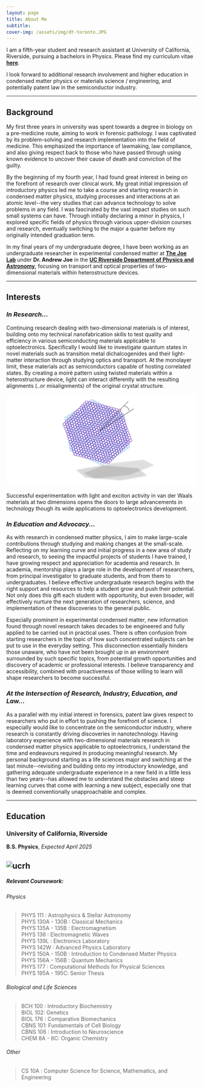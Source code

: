 ```yaml
---
layout: page
title: About Me
subtitle:
cover-img: /assets/img/dt-toronto.JPG
---
```


I am a fifth-year student and research assistant at University of California, Riverside, pursuing a bachelors in Physics. Please find my curriculum vitae [**here**](assets/files/Vanessa_Kwong_CV.pdf).

 
I look forward to additional research involvement and higher education in condensed matter physics or materials science / engineering, and potentially patent law in the semiconductor industry. 

---

## Background ##
My first three years in university was spent towards a degree in biology on a pre-medicine route, aiming to work in forensic pathology. I was captivated by its problem-solving 
and research implementation into the field of medicine. This emphasized the importance of lawmaking, law compliance, and also giving respect back to those who have passed through using known evidence to uncover their cause of death and conviction of the guilty. 


By the beginning of my fourth year, I had found great interest in being on the forefront of research over clinical work. My great initial impression of introductory physics led me to take a course and starting research in condensed matter physics, studying processes and interactions at an atomic level--the very studies that can advance technology to solve problems in any field. I was fascinated by the vast impact studies on such small systems can have. Through initially declaring a minor in physics, I explored specific fields of physics through various upper-division courses and research, eventually switching to the major a quarter before my originally intended graduation term.

In my final years of my undergraduate degree, I have been working as an undergraduate researcher in experimental condensed matter at [**The Joe Lab**](https://joelab.ucr.edu/) under **Dr. Andrew Joe** in the [**UC Riverside Department of Physics and Astronomy**](https://www.physics.ucr.edu/), focusing on transport and optical properties of two-dimensional materials within heterostructure devices.

---

## Interests ##
### *In Research...* ###
Continuing research dealing with two-dimensional materials is of interest, building onto my technical nanofabrication skills to test quality and efficiency in various semiconducting materials applicable to optoelectronics. Specifically I would like to investigate quantum states in novel materials such as transition metal dichalcogenides and their light-matter interaction through studying optics and transport. At the monolayer limit, these materials act as semiconductors capable of hosting correlated states. By creating a moiré pattern using twisted materials within a heterostructure device, light can interact differently with the resulting alignments (..or misalignments) of the original crystal structure. 

![Research](assets/img/moire.jpg)

Successful experimentation with light and exciton activity in van der Waals materials at two dimensions opens the doors to large advancements in technology though its wide applications to optoelectronics development.


### *In Education and Advocacy...* ###
As with research in condensed matter physics, I aim to make large-scale contributions through studying and making changes at the small-scale. Reflecting on my learning curve and initial progress in a new area of study and research, to seeing the impactful projects of students I have trained, I have growing respect and appreciation for academia and research. In academia, mentorship plays a large role in the development of researchers, from principal investigator to graduate students, and from them to undergraduates. I believe effective undergraduate research begins with the right support and resources to help a student grow and push their potential. Not only does this gift each student with opportunity, but even broader, will effectively nurture the next generation of researchers, science, and implementation of these discoveries to the general public.

Especially prominent in experimental condensed matter, new information found through novel research takes decades to be engineered and fully applied to be carried out in practical uses. There is often confusion from starting researchers in the topic of how such concentrated subjects can be put to use in the everyday setting. This disconnection essentially hinders those unaware, who have not been brought up in an environment surrounded by such specific topics, from potential growth opportunities and discovery of academic or professional interests. I believe transparency and accessibility, combined with proactiveness of those willing to learn will shape researchers to become successful.


### *At the Intersection of Research, Industry, Education, and Law...* ###
As a parallel with my initial interest in forensics, patent law gives respect to researchers who put in effort to pushing the forefront of science. I especially would like to concentrate on the semiconductor industry, where research is constantly driving discoveries in nanotechnology. Having laboratory experience with two-dimensional materials research in condensed matter physics applicable to optoelectronics, I understand the time and endeavours required in producing meaningful research. My personal background starting as a life sciences major and switching at the last minute--revisiting and building onto my introductory knowledge, and gathering adequate undergraduate experience in a new field in a little less than two years--has allowed me to understand the obstacles and steep learning curves that come with learning a new subject, especially one that is deemed conventionally unapproachable and complex.


----
## Education ##
### University of California, Riverside ###
**B.S. Physics**, *Expected April 2025*

![ucrh](assets/img/ucr-seal-big.jpg)
---

##### Relevant Coursework:

###### Physics
> PHYS 111 : Astrophysics & Stellar Astronomy\
> PHYS 130A - 130B : Classical Mechanics\
> PHYS 135A - 135B : Electromagnetism\
> PHYS 136 : Electromagnetic Waves\
> PHYS 139L : Electronics Laboratory\
> PHYS 142W : Advanced Physics Laboratory\
> PHYS 150A - 150B : Introduction to Condensed Matter Physics\
> PHYS 156A - 156B : Quantum Mechanics\
> PHYS 177 : Computational Methods for Physical Sciences\
> PHYS 195A - 195C: Senior Thesis

###### Biological and Life Sciences
> BCH 100 : Introductory Biochemistry\
> BIOL 102: Genetics\
> BIOL 176 : Comparative Biomechanics\
> CBNS 101: Fundamentals of Cell Biology\
> CBNS 106 : Introduction to Neuroscience\
> CHEM 8A - 8C: Organic Chemistry

###### Other
> CS 10A : Computer Science for Science, Mathematics, and Engineering
 
